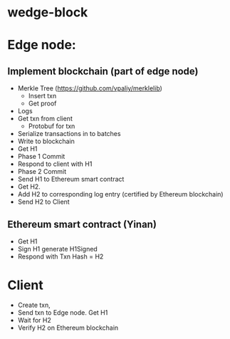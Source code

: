 # wedge-block

# Edge node:
## Implement blockchain (part of edge node)
* Merkle Tree (https://github.com/vpaliy/merklelib)
  * Insert txn
  * Get proof
* Logs
* Get txn from client
  * Protobuf for txn
* Serialize transactions in to batches
* Write to blockchain
* Get H1
* Phase 1 Commit
* Respond to client with H1
* Phase 2 Commit
* Send H1 to Ethereum smart contract
* Get H2.
* Add H2 to corresponding log entry (certified by Ethereum blockchain)
* Send H2 to Client
## Ethereum smart contract (Yinan)
* Get H1
* Sign H1 generate H1Signed
* Respond with Txn Hash = H2
# Client 
* Create txn,
* Send txn to Edge node. Get H1
* Wait for H2
* Verify H2 on Ethereum blockchain
